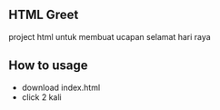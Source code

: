 ## HTML Greet

project html untuk membuat ucapan selamat hari raya

## How to usage

- download index.html
- click 2 kali